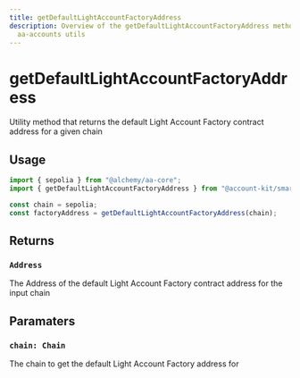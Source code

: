 ```yaml
---
title: getDefaultLightAccountFactoryAddress
description: Overview of the getDefaultLightAccountFactoryAddress method in
  aa-accounts utils
---
```


# getDefaultLightAccountFactoryAddress

Utility method that returns the default Light Account Factory contract address for a given chain

## Usage

```ts
import { sepolia } from "@alchemy/aa-core";
import { getDefaultLightAccountFactoryAddress } from "@account-kit/smart-contracts";

const chain = sepolia;
const factoryAddress = getDefaultLightAccountFactoryAddress(chain);
```

## Returns

### `Address`

The Address of the default Light Account Factory contract address for the input chain

## Paramaters

### `chain: Chain`

The chain to get the default Light Account Factory address for
